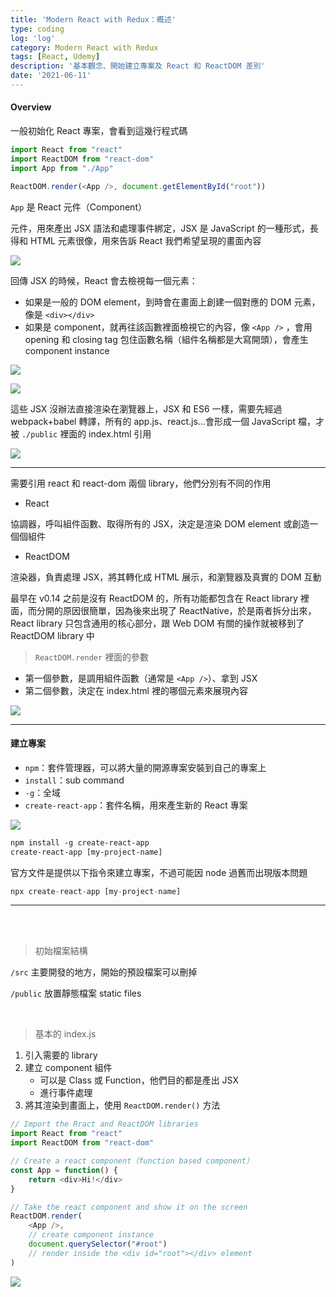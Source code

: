 ```yaml
---
title: 'Modern React with Redux：概述'
type: coding
log: 'log'
category: Modern React with Redux
tags: [React, Udemy]
description: '基本觀念、開始建立專案及 React 和 ReactDOM 差別'
date: '2021-06-11'
---
```


#### Overview

一般初始化 React 專案，會看到這幾行程式碼

```javascript
import React from "react"
import ReactDOM from "react-dom"
import App from "./App"

ReactDOM.render(<App />, document.getElementById("root"))
```

`App` 是 React 元件（Component）

元件，用來產出 JSX 語法和處理事件綁定，JSX 是 JavaScript 的一種形式，長得和 HTML 元素很像，用來告訴 React 我們希望呈現的畫面內容

![](https://i.imgur.com/KCW5AQH.png)

回傳 JSX 的時候，React 會去檢視每一個元素：
- 如果是一般的 DOM element，到時會在畫面上創建一個對應的 DOM 元素，像是 `<div></div>` 
- 如果是 component，就再往該函數裡面檢視它的內容，像 `<App />` ，會用 opening 和 closing tag 包住函數名稱（組件名稱都是大寫開頭），會產生 component instance

![](https://i.imgur.com/a6pFPnt.png)

![](https://i.imgur.com/nLGZp11.png)


這些 JSX 沒辦法直接渲染在瀏覽器上，JSX 和 ES6 一樣，需要先經過 webpack+babel 轉譯，所有的 app.js、react.js...會形成一個 JavaScript 檔，才被 `./public` 裡面的 index.html 引用

![](https://i.imgur.com/6StGQqQ.png)

---

需要引用 react 和 react-dom 兩個 library，他們分別有不同的作用

- React

協調器，呼叫組件函數、取得所有的 JSX，決定是渲染 DOM element 或創造一個個組件

- ReactDOM

渲染器，負責處理 JSX，將其轉化成 HTML 展示，和瀏覽器及真實的 DOM 互動
 
最早在 v0.14 之前是沒有 ReactDOM 的，所有功能都包含在 React library 裡面，而分開的原因很簡單，因為後來出現了 ReactNative，於是兩者拆分出來，React library 只包含通用的核心部分，跟 Web DOM 有關的操作就被移到了 ReactDOM library 中

> `ReactDOM.render` 裡面的參數

- 第一個參數，是調用組件函數（通常是 `<App />`）、拿到 JSX
- 第二個參數，決定在 index.html 裡的哪個元素來展現內容

![](https://i.imgur.com/6A9HxeZ.jpg)


---

#### 建立專案

- `npm`：套件管理器，可以將大量的開源專案安裝到自己的專案上
- `install`：sub command
- `-g`：全域
- `create-react-app`：套件名稱，用來產生新的 React 專案

![](https://i.imgur.com/jA6uaOk.png)

```html
npm install -g create-react-app
create-react-app [my-project-name]
```


官方文件是提供以下指令來建立專案，不過可能因 node 過舊而出現版本問題

```javascript
npx create-react-app [my-project-name]
```

---

<br>
<br>

> 初始檔案結構

`/src` 主要開發的地方，開始的預設檔案可以刪掉

`/public` 放置靜態檔案 static files

<br/>


> 基本的 index.js

1. 引入需要的 library
2. 建立 component 組件
    - 可以是 Class 或 Function，他們目的都是產出 JSX
    - 進行事件處理
3. 將其渲染到畫面上，使用 `ReactDOM.render()` 方法

```javascript
// Import the Rract and ReactDOM libraries
import React from "react"
import ReactDOM from "react-dom"

// Create a react component（function based component）
const App = function() {
    return <div>Hi!</div>
}

// Take the react component and show it on the screen
ReactDOM.render(
    <App />,
    // create component instance
    document.querySelector("#root")
    // render inside the <div id="root"></div> element
)
```

![](https://i.imgur.com/W8L4uJy.png)
